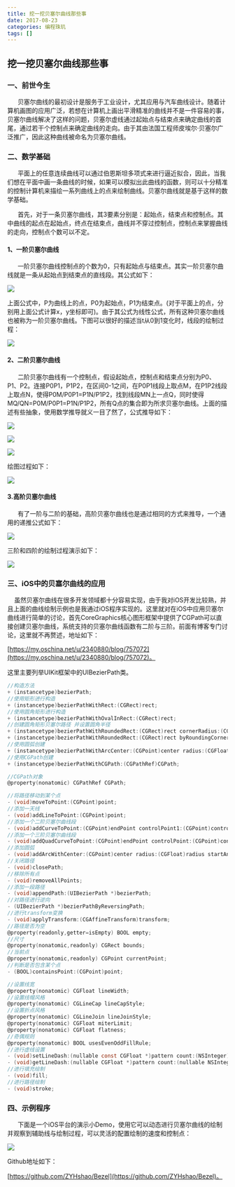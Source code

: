 ```yaml
---
title: 挖一挖贝塞尔曲线那些事
date: 2017-08-23
categories: 编程珠玑
tags: []
---
```

## 挖一挖贝塞尔曲线那些事

### 一、前世今生

      贝塞尔曲线的最初设计是服务于工业设计，尤其应用与汽车曲线设计。随着计算机画图的应用广泛，若想在计算机上画出平滑精准的曲线并不是一件容易的事，贝塞尔曲线解决了这样的问题，贝塞尔虚线通过起始点与结束点来确定曲线的首尾，通过若干个控制点来确定曲线的走向。由于其由法国工程师皮埃尔·贝塞尔广泛推广，因此这种曲线被命名为贝塞尔曲线。

### 二、数学基础

      平面上的任意连续曲线可以通过伯恩斯坦多项式来进行逼近拟合，因此，当我们想在平面中画一条曲线的时候，如果可以模拟出此曲线的函数，则可以十分精准的控制计算机来描绘一系列曲线上的点来绘制曲线。贝塞尔曲线就是基于这样的数学基础。

      首先，对于一条贝塞尔曲线，其3要素分别是：起始点，结束点和控制点。其中曲线的起点在起始点，终点在结束点，曲线并不穿过控制点，控制点来掌握曲线的走向，控制点个数可以不定。

#### 1、一阶贝塞尔曲线

      一阶贝塞尔曲线控制点的个数为0，只有起始点与结束点。其实一阶贝塞尔曲线就是一条从起始点到结束点的直线段。其公式如下：

![](https://static.oschina.net/uploads/space/2017/0823/161338_3Hm8_2340880.png)

上面公式中，P为曲线上的点，P0为起始点，P1为结束点。(对于平面上的点，分别用上面公式计算x，y坐标即可)。由于其公式为线性公式，所有这种贝塞尔曲线也被称为一阶贝塞尔曲线。下图可以很好的描述当t从0到1变化时，线段的绘制过程：

![](https://static.oschina.net/uploads/space/2017/0823/161854_7W39_2340880.gif)

#### 2、二阶贝塞尔曲线

      二阶贝塞尔曲线有一个控制点，假设起始点，控制点和结束点分别为P0、P1、P2。连接P0P1，P1P2，在区间0-1之间，在P0P1线段上取点M，在P1P2线段上取点N，使得P0M/P0P1=P1N/P1P2，找到线段MN上一点Q，同时使得MQ/QN=P0M/P0P1=P1N/P1P2，所有Q点的集合即为所求贝塞尔曲线。上面的描述有些抽象，使用数学推导就义一目了然了，公式推导如下：

![](https://static.oschina.net/uploads/space/2017/0823/165403_vcDt_2340880.png)

![](https://static.oschina.net/uploads/space/2017/0823/165451_YEuq_2340880.png)

![](https://static.oschina.net/uploads/space/2017/0823/165507_h09C_2340880.png)

绘图过程如下：

![](https://static.oschina.net/uploads/space/2017/0823/171537_1C19_2340880.gif)

#### 3.高阶贝塞尔曲线

      有了一阶与二阶的基础，高阶贝塞尔曲线也是通过相同的方式来推导，一个通用的递推公式如下：

![](https://static.oschina.net/uploads/space/2017/0823/173049_jvFa_2340880.png)

三阶和四阶的绘制过程演示如下：

![](https://static.oschina.net/uploads/space/2017/0823/174532_Rjoh_2340880.gif)

### 三、iOS中的贝塞尔曲线的应用

    虽然贝塞尔曲线在很多开发领域都十分容易实现，由于我对iOS开发比较熟，并且上面的曲线绘制示例也是我通过iOS程序实现的。这里就对在iOS中应用贝塞尔曲线进行简单的讨论，首先CoreGraphics核心图形框架中提供了CGPath可以直接创建贝塞尔曲线，系统支持的贝塞尔曲线函数有二阶与三阶。前面有博客专门讨论，这里就不再赘述，地址如下：

[https://my.oschina.net/u/2340880/blog/757072](https://my.oschina.net/u/2340880/blog/757072)。

这里主要列举UIKit框架中的UIBezierPath类。

```objectivec
//构造方法
+ (instancetype)bezierPath;
//使用矩形进行构造
+ (instancetype)bezierPathWithRect:(CGRect)rect;
//使用圆角矩形进行构造
+ (instancetype)bezierPathWithOvalInRect:(CGRect)rect;
//创建圆角矩形贝塞尔路径 并设置圆角半径
+ (instancetype)bezierPathWithRoundedRect:(CGRect)rect cornerRadius:(CGFloat)cornerRadius; 
+ (instancetype)bezierPathWithRoundedRect:(CGRect)rect byRoundingCorners:(UIRectCorner)corners cornerRadii:(CGSize)cornerRadii;
//使用圆弧创建
+ (instancetype)bezierPathWithArcCenter:(CGPoint)center radius:(CGFloat)radius startAngle:(CGFloat)startAngle endAngle:(CGFloat)endAngle clockwise:(BOOL)clockwise;
//使用CGPath创建
+ (instancetype)bezierPathWithCGPath:(CGPathRef)CGPath;

//CGPath对象
@property(nonatomic) CGPathRef CGPath;

//将路径移动到某个点
- (void)moveToPoint:(CGPoint)point;
//添加一天线
- (void)addLineToPoint:(CGPoint)point;
//添加一个二阶贝塞尔曲线段
- (void)addCurveToPoint:(CGPoint)endPoint controlPoint1:(CGPoint)controlPoint1 controlPoint2:(CGPoint)controlPoint2;
//添加一个三阶贝塞尔曲线段
- (void)addQuadCurveToPoint:(CGPoint)endPoint controlPoint:(CGPoint)controlPoint;
//添加圆弧
- (void)addArcWithCenter:(CGPoint)center radius:(CGFloat)radius startAngle:(CGFloat)startAngle endAngle:(CGFloat)endAngle clockwise:(BOOL)clockwise;
//关闭路径
- (void)closePath;
//移除所有点
- (void)removeAllPoints;
//添加一段路径
- (void)appendPath:(UIBezierPath *)bezierPath;
//对路径进行逆向
- (UIBezierPath *)bezierPathByReversingPath;
//进行transform变换
- (void)applyTransform:(CGAffineTransform)transform;
//路径是否为空
@property(readonly,getter=isEmpty) BOOL empty;
//尺寸
@property(nonatomic,readonly) CGRect bounds;
//当前点
@property(nonatomic,readonly) CGPoint currentPoint;
//判断是否包含某个点
- (BOOL)containsPoint:(CGPoint)point;

//设置线宽
@property(nonatomic) CGFloat lineWidth;
//设置线帽风格
@property(nonatomic) CGLineCap lineCapStyle;
//设置折点风格
@property(nonatomic) CGLineJoin lineJoinStyle;
@property(nonatomic) CGFloat miterLimit;
@property(nonatomic) CGFloat flatness;
//奇偶规则
@property(nonatomic) BOOL usesEvenOddFillRule;
//进行虚线设置
- (void)setLineDash:(nullable const CGFloat *)pattern count:(NSInteger)count phase:(CGFloat)phase;
- (void)getLineDash:(nullable CGFloat *)pattern count:(nullable NSInteger *)count phase:(nullable CGFloat *)phase;
//进行填充绘制
- (void)fill;
//进行路径绘制
- (void)stroke;
```

### 四、示例程序

      下面是一个iOS平台的演示小Demo，使用它可以动态进行贝塞尔曲线的绘制并观察到辅助线与绘制过程，可以灵活的配置绘制的速度和控制点：

![](https://static.oschina.net/uploads/space/2017/0823/181804_zsgX_2340880.png)

Github地址如下：

[https://github.com/ZYHshao/Bezel](https://github.com/ZYHshao/Bezel)。
